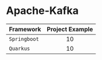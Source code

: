 # Apache-Kafka
| Framework  | Project Example |
| :--- | :---: |
| `Springboot`  | 10  |
| `Quarkus`  | 10  |
